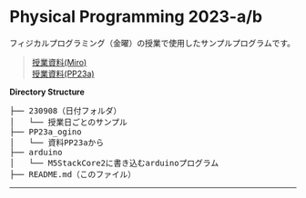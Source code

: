 # Physical Programming 2023-a/b

フィジカルプログラミング（金曜）の授業で使用したサンプルプログラムです。

> [授業資料(Miro)](https://miro.com/app/board/uXjVMn8Qf9U=/?moveToWidget=3458764563347968665&cot=14)  
> [授業資料(PP23a)](https://sites.google.com/view/pp23a/index.html)

**Directory Structure**

<pre>
├── 230908（日付フォルダ）
│   └── 授業日ごとのサンプル
├── PP23a_ogino
│   └── 資料PP23aから
├── arduino
│   └── M5StackCore2に書き込むarduinoプログラム
├── README.md（このファイル）
</pre>

---

